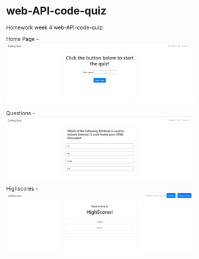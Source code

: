 # web-API-code-quiz
Homework week 4 web-API-code-quiz: 



Home Page - 
![Alt text](/assets/screenshots/home-page.JPG?raw=true "home-page")

Questions - 
![Alt text](/assets/screenshots/Questions.JPG?raw=true "Questions")

Highscores - 
![Alt text](/assets/screenshots/Highscores.JPG?raw=true "Highscores")

